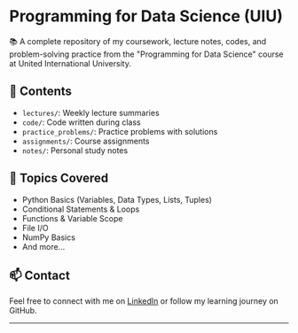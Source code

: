 # Programming for Data Science (UIU)

📚 A complete repository of my coursework, lecture notes, codes, and problem-solving practice from the "Programming for Data Science" course at United International University.

## 🔖 Contents

- `lectures/`: Weekly lecture summaries
- `code/`: Code written during class
- `practice_problems/`: Practice problems with solutions
- `assignments/`: Course assignments
- `notes/`: Personal study notes

## 📌 Topics Covered

- Python Basics (Variables, Data Types, Lists, Tuples)
- Conditional Statements & Loops
- Functions & Variable Scope
- File I/O
- NumPy Basics
- And more...

## 📫 Contact

Feel free to connect with me on [LinkedIn](https://www.linkedin.com/in/ruhidislam-rahi/) or follow my learning journey on GitHub.

---


